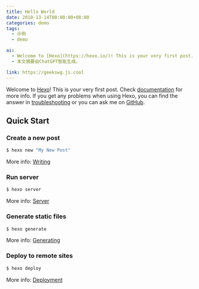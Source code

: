```yaml
---
title: Hello World
date: 2010-13-14T00:00:00+08:00
categories: demo
tags: 
  - 示例
  - demo

ai:
  - Welcome to [Hexo](https://hexo.io/)! This is your very first post. Check [documentation](https://hexo.io/docs/)
  - 本文摘要由ChatGPT智能生成。

link: https://geekswg.js.cool
---
```

Welcome to [Hexo](https://hexo.io/)! This is your very first post. Check [documentation](https://hexo.io/docs/) for more info. If you get any problems when using Hexo, you can find the answer in [troubleshooting](https://hexo.io/docs/troubleshooting.html) or you can ask me on [GitHub](https://github.com/hexojs/hexo/issues).

## Quick Start

### Create a new post

``` bash
$ hexo new "My New Post"
```

More info: [Writing](https://hexo.io/docs/writing.html)

### Run server

``` bash
$ hexo server
```

More info: [Server](https://hexo.io/docs/server.html)

### Generate static files

``` bash
$ hexo generate
```

More info: [Generating](https://hexo.io/docs/generating.html)

### Deploy to remote sites

``` bash
$ hexo deploy
```

More info: [Deployment](https://hexo.io/docs/one-command-deployment.html)
